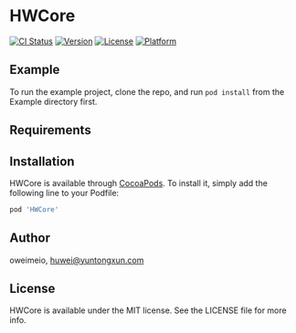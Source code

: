 # HWCore

[![CI Status](https://img.shields.io/travis/oweimeio/HWCore.svg?style=flat)](https://travis-ci.org/oweimeio/HWCore)
[![Version](https://img.shields.io/cocoapods/v/HWCore.svg?style=flat)](https://cocoapods.org/pods/HWCore)
[![License](https://img.shields.io/cocoapods/l/HWCore.svg?style=flat)](https://cocoapods.org/pods/HWCore)
[![Platform](https://img.shields.io/cocoapods/p/HWCore.svg?style=flat)](https://cocoapods.org/pods/HWCore)

## Example

To run the example project, clone the repo, and run `pod install` from the Example directory first.

## Requirements

## Installation

HWCore is available through [CocoaPods](https://cocoapods.org). To install
it, simply add the following line to your Podfile:

```ruby
pod 'HWCore'
```

## Author

oweimeio, huwei@yuntongxun.com

## License

HWCore is available under the MIT license. See the LICENSE file for more info.
